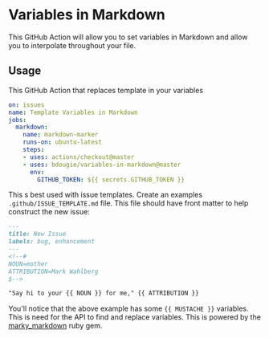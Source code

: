 # Variables in Markdown
This GitHub Action will allow you to set variables in Markdown and allow you to interpolate throughout your file.

## Usage

This GitHub Action that replaces template in your variables

```yml
on: issues
name: Template Variables in Markdown
jobs:
  markdown:
    name: markdown-marker
    runs-on: ubuntu-latest
    steps:
    - uses: actions/checkout@master
    - uses: bdougie/variables-in-markdown@master
      env:
        GITHUB_TOKEN: ${{ secrets.GITHUB_TOKEN }}

```

This s best used with issue templates. Create an examples `.github/ISSUE_TEMPLATE.md` file. This file should have front matter to help construct the new issue:

```markdown
---
title: New Issue
labels: bug, enhancement
---
<!--#
NOUN=mother
ATTRIBUTION=Mark Wahlberg
$-->

"Say hi to your {{ NOUN }} for me," {{ ATTRIBUTION }}
```

You'll notice that the above example has some `{{ MUSTACHE }}` variables. This is need for the API to find and replace variables. This is powered by the [marky_markdown](https://rubygems.org/gems/marky_markdown) ruby gem.

